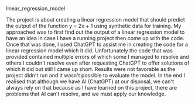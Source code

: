 linear_regression_model

The project is about creating a linear regression model that should predict the output of the function y = 2x + 1 using synthetic data for training.
My approached was to first find out the output of a linear regression model to have an idea in case I have a running project then come up with the code.
Once that was done, I used ChatGPT to assist me in creating the code for a linear regression model which it did.
Unfortunately the code that was provided contained multiple errors of which some I managed to resolve and others I couldn't resolve even after requesting ChatGPT to offer solutions of which it did but still I came up short.
Results were not favorable as the project didn't run and it wasn't possible to evaluate the model.
In the end I realised that although we have AI (ChatGPT) at our disposal, we can't always rely on that because as I have learned on this project, there are problems that AI can't resolve, and we must apply our knowledge.
